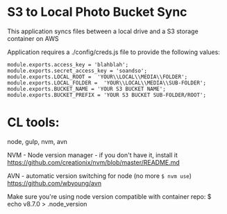 

# S3 to Local Photo Bucket Sync
This application syncs files between a local drive and a S3 storage container on AWS

Application requires a ./config/creds.js file to provide the following values:

`module.exports.access_key = 'blahblah';`
`module.exports.secret_access_key = 'soandso';`
`module.exports.LOCAL_ROOT =  'YOUR\\LOCAL\\MEDIA\\FOLDER';`
`module.exports.LOCAL_FOLDER =  'YOUR\\LOCAL\\MEDIA\\SUB-FOLDER';`
`module.exports.BUCKET_NAME = 'YOUR S3 BUCKET NAME';`
`module.exports.BUCKET_PREFIX = 'YOUR S3 BUCKET SUB-FOLDER/ROOT';`

# CL tools:
node, gulp, nvm, avn

NVM - Node version manager - if you don't have it, install it
https://github.com/creationix/nvm/blob/master/README.md

AVN - automatic version switching for node (no more `$ nvm use`)
https://github.com/wbyoung/avn

Make sure you're using node version compatible with container repo:
$ echo v8.7.0 > .node_version
